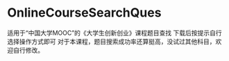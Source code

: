 # OnlineCourseSearchQues
适用于“中国大学MOOC”的《大学生创新创业》课程题目查找
下载后按提示自行选择操作方式即可
对于本课程，题目搜索成功率还算挺高，没试过其他科目，欢迎自行修改。
